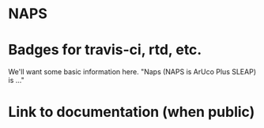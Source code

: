 # NAPS

# Badges for travis-ci, rtd, etc.

We'll want some basic information here. "Naps (NAPS is ArUco Plus SLEAP) is ..."

# Link to documentation (when public)

